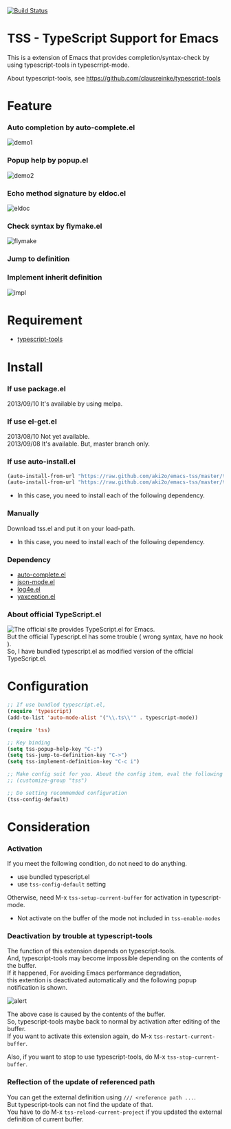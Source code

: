 [![Build Status](https://travis-ci.org/aki2o/emacs-tss.svg?branch=master)](https://travis-ci.org/aki2o/emacs-tss)

# TSS - **T**ype**S**cript **S**upport for Emacs

This is a extension of Emacs that provides completion/syntax-check by using typescript-tools in typescrript-mode.  

About typescript-tools, see <https://github.com/clausreinke/typescript-tools>

# Feature

### Auto completion by auto-complete.el

![demo1](image/demo1.png)

### Popup help by popup.el

![demo2](image/demo2.png)

### Echo method signature by eldoc.el

![eldoc](image/eldoc.png)

### Check syntax by flymake.el

![flymake](image/flymake.png)

### Jump to definition

### Implement inherit definition

![impl](image/impl.gif)

# Requirement

- [typescript-tools](https://github.com/clausreinke/typescript-tools)

# Install

### If use package.el

2013/09/10 It's available by using melpa.  

### If use el-get.el

2013/08/10 Not yet available.  
2013/09/08 It's available. But, master branch only.  

### If use auto-install.el

```lisp
(auto-install-from-url "https://raw.github.com/aki2o/emacs-tss/master/tss.el")
(auto-install-from-url "https://raw.github.com/aki2o/emacs-tss/master/typescript.el")
```
-   In this case, you need to install each of the following dependency.

### Manually

Download tss.el and put it on your load-path.  
-   In this case, you need to install each of the following dependency.

### Dependency

- [auto-complete.el](https://github.com/auto-complete/auto-complete)
- [json-mode.el](https://github.com/joshwnj/json-mode)
- [log4e.el](https://github.com/aki2o/log4e)
- [yaxception.el](https://github.com/aki2o/yaxception)

### About official TypeScript.el

![The official site](http://www.typescriptlang.org/) provides TypeScript.el for Emacs.  
But the official Typescript.el has some trouble ( wrong syntax, have no hook ).  
So, I have bundled typescript.el as modified version of the official TypeScript.el.

# Configuration

```lisp
;; If use bundled typescript.el,
(require 'typescript)
(add-to-list 'auto-mode-alist '("\\.ts\\'" . typescript-mode))

(require 'tss)

;; Key binding
(setq tss-popup-help-key "C-:")
(setq tss-jump-to-definition-key "C->")
(setq tss-implement-definition-key "C-c i")

;; Make config suit for you. About the config item, eval the following sexp.
;; (customize-group "tss")

;; Do setting recommemded configuration
(tss-config-default)
```

# Consideration

### Activation

If you meet the following condition, do not need to do anything.  
-   use bundled typescript.el
-   use `tss-config-default` setting

Otherwise, need M-x `tss-setup-current-buffer` for activation in typescript-mode.  

-   Not activate on the buffer of the mode not included in `tss-enable-modes`

### Deactivation by trouble at typescript-tools

The function of this extension depends on typescript-tools.  
And, typescript-tools may become impossible depending on the contents of the buffer.  
If it happened, For avoiding Emacs performance degradation,  
this extention is deactivated automatically and the following popup notification is shown.  

![alert](image/alert.png)

The above case is caused by the contents of the buffer.  
So, typescript-tools maybe back to normal by activation after editing of the buffer.  
If you want to activate this extension again, do M-x `tss-restart-current-buffer`.  

Also, if you want to stop to use typescript-tools, do M-x `tss-stop-current-buffer`.

### Reflection of the update of referenced path

You can get the external definition using `/// <reference path ...`.  
But typescript-tools can not find the update of that.  
You have to do M-x `tss-reload-current-project`
if you updated the external definition of current buffer.  

